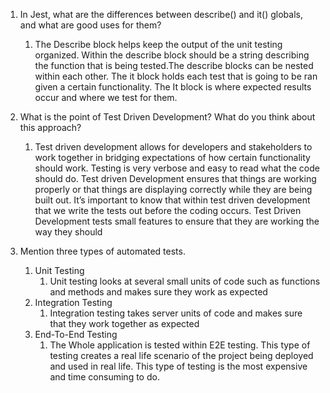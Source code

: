 1. In Jest, what are the differences between describe() and it() globals, and what are good uses for them?
    1. The Describe block helps keep the output of the unit testing organized.  Within the describe block should be a string describing the function that is being tested.The describe blocks can be nested within each other. The it block holds each test that is going to be ran given a certain functionality. The It block is where expected results occur and where we test for them.

1. What is the point of Test Driven Development? What do you think about this approach?
    1. Test driven development allows for developers and stakeholders to work together in bridging expectations of how certain functionality should work. Testing is very verbose and easy to read what the code should do. Test driven Development ensures that things are working properly or that things are displaying correctly while they are being built out. It’s important to know that within test driven development that we write the tests out before the coding occurs. Test Driven Development tests small features to ensure that they are working the way they should

1. Mention three types of automated tests.
    1. Unit Testing
        1. Unit testing looks at several small units of code such as functions and methods and makes sure they work as expected
    2.  Integration Testing
        1. Integration testing takes server units of code and makes sure that they work together as expected
    3. End-To-End Testing
        1. The Whole application is tested within E2E testing. This type of testing creates a real life scenario of the project being deployed and used in real life. This type of testing is the most expensive and time consuming to do.